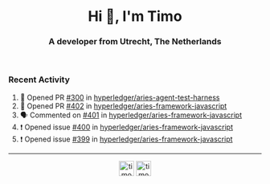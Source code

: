 <h1 align="center">Hi 👋, I'm Timo</h1>
<h3 align="center">A developer from Utrecht, The Netherlands</h3>
<br/>
<!-- https://github.com/rahuldkjain/github-profile-readme-generator --!>

<!--  <p align="left"><img src="https://github-readme-stats.vercel.app/api?username=timoglastra&show_icons=true&count_private=true&" alt="timoglastra" /></p> --!>

<!--
Github language stats
<p align="left"><img src="https://github-readme-stats.vercel.app/api/top-langs/?username=timoglastra&layout=compact" alt="timoglastra" /><p>
-->

<!-- Codestats language stats -->
<!-- <p align="left"><img src="https://codestats-readme.vercel.app/api/top-langs/?username=timoglastra&layout=compact&language_count=12" alt="timoglastra" /><p>    --!>
  
<h3>Recent Activity</h3>

<!--START_SECTION:activity-->
1. 💪 Opened PR [#300](https://github.com/hyperledger/aries-agent-test-harness/pull/300) in [hyperledger/aries-agent-test-harness](https://github.com/hyperledger/aries-agent-test-harness)
2. 💪 Opened PR [#402](https://github.com/hyperledger/aries-framework-javascript/pull/402) in [hyperledger/aries-framework-javascript](https://github.com/hyperledger/aries-framework-javascript)
3. 🗣 Commented on [#401](https://github.com/hyperledger/aries-framework-javascript/issues/401) in [hyperledger/aries-framework-javascript](https://github.com/hyperledger/aries-framework-javascript)
4. ❗️ Opened issue [#400](https://github.com/hyperledger/aries-framework-javascript/issues/400) in [hyperledger/aries-framework-javascript](https://github.com/hyperledger/aries-framework-javascript)
5. ❗️ Opened issue [#399](https://github.com/hyperledger/aries-framework-javascript/issues/399) in [hyperledger/aries-framework-javascript](https://github.com/hyperledger/aries-framework-javascript)
<!--END_SECTION:activity-->

---

<p align="center">
<a href="https://twitter.com/timoglastra" target="blank"><img align="center" src="https://cdn.jsdelivr.net/npm/simple-icons@3.0.1/icons/twitter.svg" alt="timoglastra" height="30" width="30" /></a>
<a href="https://linkedin.com/in/timoglastra" target="blank"><img align="center" src="https://cdn.jsdelivr.net/npm/simple-icons@3.0.1/icons/linkedin.svg" alt="timoglastra" height="30" width="30" /></a>
</p>



